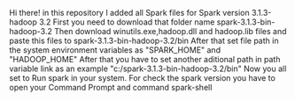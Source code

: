 Hi there! in this repository I added all Spark files for Spark version 3.1.3-hadoop 3.2
First you need to download that folder name spark-3.1.3-bin-hadoop-3.2
Then download winutils.exe,hadoop.dll and hadoop.lib files and paste this files to spark-3.1.3-bin-hadoop-3.2/bin
After that set file path in the system environment variables as "SPARK_HOME" and "HADOOP_HOME"
After that you have to set another aditional path in path variable link as an example "c:/spark-3.1.3-bin-hadoop-3.2/bin"
Now you all set to Run spark in your system. For check the spark version you have to open your Command Prompt and command spark-shell
